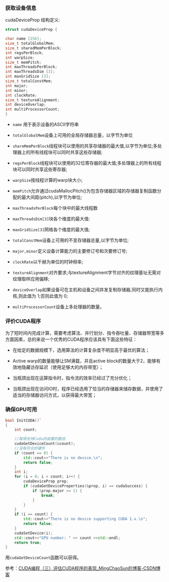 ### 获取设备信息

cudaDeviceProp 结构定义:

```C
struct cudaDeviceProp {

char name [256];
size_t totalGlobalMem;
size_t sharedMemPerBlock;
int regsPerBlock;
int warpSize;
size_t memPitch;
int maxThreadsPerBlock;
int maxThreadsDim [3];
int maxGridSize [3];
size_t totalConstMem;
int major;
int minor;
int clockRate;
size_t textureAlignment;
int deviceOverlap;
int multiProcessorCount;
}
```

- `name` 用于表示设备的ASCII字符串
- `totalGlobalMem`设备上可用的全局存储器总量，以字节为单位
- `shareMemPerBlock`线程块可以使用的共享存储器的最大值,以字节为单位;多处理器上的所有线程块可以同时共享这些存储器;

- `regsPerBlock`线程块可以使用的32位寄存器的最大值;多处理器上的所有线程块可以同时共享这些寄存器;

- `warpSize`按线程计算的warp块大小;

- `memPitch`允许通过cudaMallocPitch()为包含存储器区域的存储器复制函数分配的最大间距(pitch),以字节为单位;

- `maxThreadsPerBlock`每个块中的最大线程数

- `maxThreadsDim[3]`块各个维度的最大值:

- `maxGridSize[3]`网格各个维度的最大值;

- `totalConstMem`设备上可用的不变存储器总量,以字节为单位;

- `major,minor`定义设备计算能力的主要修订号和次要修订号;

- `clockRate`以千赫为单位的时钟频率;

- `textureAlignment`对齐要求;与textureAlignment字节对齐的纹理基址无需对纹理取样应用偏移;

- `deviceOverlap`如果设备可在主机和设备之间并发复制存储器,同时又能执行内核,则此值为 1;否则此值为 0;

- `multiProcessorCount`设备上多处理器的数量。



### 评价CUDA程序

为了短时间内完成计算，需要考虑算法、并行划分、指令吞吐量、存储器带宽等多方面因素，总的来说一个优秀的CUDA程序应该具有下面这些特征：

- 在给定的数据规模下，选用算法的计算复杂度不明显高于最优的算法；

- Active warp的数量能够让SM满载，并且active block的数量大于2，能够有效地隐藏访存延迟（使用足够大的内存带宽）；

- 当瓶颈出现在运算指令时，指令流的效率已经过了充分优化；

- 当瓶颈出现在访问IO时，程序已经选用了恰当的存储器来储存数据，并使用了适当的存储器访问方式，以获得最大带宽；



### 确保GPU可用


```C++
bool InitCUDA()`
{
    int count;

    //取得支持Cuda的装置的数目
    cudaGetDeviceCount(&count);
    //没有符合的硬件
    if (count == 0) {
        std::cout<<"There is no device.\n";
        return false;
    }
    int i;
    for (i = 0; i < count; i++) {
        cudaDeviceProp prop;
        if (cudaGetDeviceProperties(&prop, i) == cudaSuccess) {
            if (prop.major >= 1) {
                break;
            }
        }
    }
    if (i == count) {
        std::cout<<"There is no device supporting CUDA 1.x.\n";
        return false;
    }
    cudaSetDevice(i);
    std::cout<<"GPU number: " << count <<std::endl;
    return true;
}
```

用`cudaGetDeviceCount`函数可以获得。



参考：[CUDA编程（三）评估CUDA程序的表现_MingChaoSun的博客-CSDN博客](https://blog.csdn.net/sunmc1204953974/article/details/51002061)